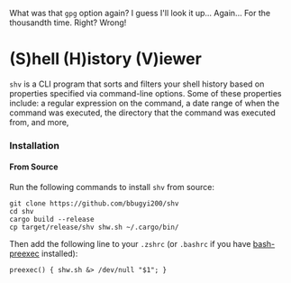 What was that `gpg` option again? I guess I'll look it up... Again... For the thousandth time. Right? Wrong!

# (S)hell (H)istory (V)iewer
`shv` is a CLI program that sorts and filters your shell history based on properties specified via command-line options. Some of these properties include: a regular expression on the command, a date range of when the command was executed, the directory that the command was executed from, and more,

### Installation
#### From Source
Run the following commands to install `shv` from source:
```
git clone https://github.com/bbugyi200/shv
cd shv
cargo build --release
cp target/release/shv shw.sh ~/.cargo/bin/
```
Then add the following line to your `.zshrc` (or `.bashrc` if you have [bash-preexec](https://github.com/rcaloras/bash-preexec) installed):
```
preexec() { shw.sh &> /dev/null "$1"; }
```
